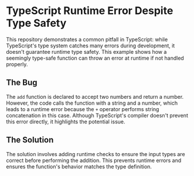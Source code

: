 # TypeScript Runtime Error Despite Type Safety

This repository demonstrates a common pitfall in TypeScript: while TypeScript's type system catches many errors during development, it doesn't guarantee runtime type safety.  This example shows how a seemingly type-safe function can throw an error at runtime if not handled properly.

## The Bug

The `add` function is declared to accept two numbers and return a number. However, the code calls the function with a string and a number, which leads to a runtime error because the `+` operator performs string concatenation in this case. Although TypeScript's compiler doesn't prevent this error directly, it highlights the potential issue.

## The Solution

The solution involves adding runtime checks to ensure the input types are correct before performing the addition.  This prevents runtime errors and ensures the function's behavior matches the type definition.